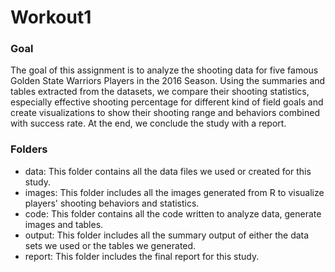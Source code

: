 # Workout1

### Goal 

The goal of this assignment is to analyze the shooting data for five famous Golden State Warriors Players in the 2016 Season. Using the summaries and tables extracted from the datasets, we compare their shooting statistics, especially effective shooting percentage for different kind of field goals and create visualizations to show their shooting range and behaviors combined with success rate. At the end, we conclude the study with a report. 

### Folders

* data: This folder contains all the data files we used or created for this study. 
* images: This folder includes all the images generated from R to visualize players' shooting behaviors and statistics.
* code: This folder contains all the code written to analyze data, generate images and tables. 
* output: This folder includes all the summary output of either the data sets we used or the tables we generated. 
* report: This folder includes the final report for this study. 
